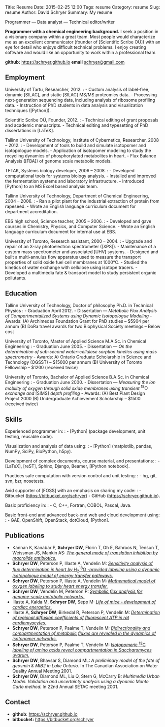 Title: Resume
Date: 2015-02-25 12:00
Tags: resume
Category: resume
Slug: resume
Author: David Schryer
Summary: My resume

Programmer — Data analyst — Technical editor/writer

**Programmer with a chemical engineering background.** I seek a
position in a visionary company within a great team. Most people would
characterize me as an excellent communicator (founder of
[Scientific Scribe OÜ]) with an eye for detail who enjoys difficult
technical problems. I enjoy creating software and would like an
opportunity to work within a professional team.

**github:** <https://schryer.github.io>
**email** <schryer@gmail.com>

## Employment

University of Tartu, Researcher, 2012.
:   -   Custom analysis of label-free, dynamic [SILAC], and static [SILAC] MS/MS proteomics data.
    -   Processing next-generation sequencing data, including analysis of ribosome profiling data.
    -   Instruction of PhD students in data analysis and visualization techniques ([Python]).

Scientific Scribe OÜ, Founder, 2012.
:   -   Technical editing of grant proposals and academic manuscripts.
    -   Technical editing and typesetting of PhD dissertations in [LaTeX].

Tallinn University of Technology, Institute of Cybernetics, Researcher, 2008 – 2012.
:   -   Development of tools to build and simulate isotopomer and isotopologue models.
    -   Application of isotopomer modeling to study the recycling
        dynamics of phosphorylated metabolites in heart.
    -   Flux Balance Analysis ([FBA]) of genome scale metabolic models.

TFTAK, Systems biology developer, 2006 – 2008.
:   -   Developed computational tools for systems biology analysis.
    -   Installed and improved the fermentation systems and laboratory infrastructure.
    -   Introduced [Python] to an MS Excel based analysis team.

Tallinn University of Technology, Department of Chemical Engineering, 2004 – 2006.
:   -   Ran a pilot plant for the industrial extraction of protein from rapeseed.
    -   Wrote an English language curriculum document for department accreditation.

EBS high school, Science teacher, 2005 – 2006.
:   -   Developed and gave courses in Chemistry, Physics, and Computer Science.
    -   Wrote an English language curriculum document for internal use at EBS.

University of Toronto, Research assistant, 2000 – 2004.
:   -   Upgrade and repair of an X-ray photoelectron spectrometer ([XPS]).
    -   Maintenance of a custom mass spectrometer and associated [UHV] systems.
    -   Designed and built a multi-annulus flow apparatus used to measure the
	    transport properties of solid oxide fuel cell membranes at 1000°C.
    -   Studied the kinetics of water exchange with cellulose using isotope tracers.
    -   Developed a multimedia fate & transport model to study persistent organic pollutants.

## Education

Tallinn University of Technology, Doctor of philosophy Ph.D. in Technical Physics
:   -   Graduation April 2012.
    -   Dissertation — *Metabolic Flux Analysis of Compartmentalized
        Systems using Dynamic Isotopologue Modeling*
    -   Awards: (A) Archimedes Foundation Grant for PhD studies – \$5904
        per annum (B) DoRa travel awards for two Biophysical Society
        meetings – Below cost

University of Toronto, Master of Applied Science M.A.Sc. in Chemical Engineering
:   -   Graduation June 2005.
    -   Dissertation — *On the determination of sub-second
        water–cellulose sorption kinetics using mass spectrometry*
    -   Awards: A) Ontario Graduate Scholarship in Science and
        Technology (OGSST) – \$15000 per annum (B) University of Toronto
        Fellowship – \$1200 (received twice)

University of Toronto, Bachelor of Applied Science B.A.Sc. in Chemical Engineering
:   -   Graduation June 2000.
    -   Dissertation — *Measuring the ion mobility of oxygen through
        solid oxide membranes using transient* $^{18}\text{O}$ *exchange and* [SIMS]
        *depth profiling*
    -   Awards: (A) Best Plant Design Project 2000 (B) Undergraduate
        Achievement Scholarship – \$1500 (received twice)

## Skills

Experienced programmer in:
:   -   [Python] (package development, unit testing, reusable code).

Visualization and analysis of data using:
:   -   [Python] (matplotlib, pandas, NumPy, SciPy, BioPython, h5py).

Development of complex documents, course material, and presentations:
:   -   [LaTeX], [reST], Sphinx, Django, Beamer, [IPython notebook].

Practices safe computation with version control and unit testing:
:   -   hg, git, svn, bzr, nosetests.

Avid supporter of [FOSS] with an emphasis on sharing my code:
:   -   Bitbucket (<https://bitbucket.org/schryer>)
	-   GitHub (<https://schryer.github.io>).

Basic proficiency in:
:   -   C, C++, Fortran, COBOL, Pascal, Java.

Basic front-end and advanced back-end web and cloud development using:
:   -   GAE, OpenShift, OpenStack, dotCloud, [Python].

## Publications

-   Kannan K, Kanabar P, **Schryer DW**, Florin T, Oh E, Bahroos N, Tenson T, Weissman JS, Mankin AS:
    [*The general mode of translation inhibition by macrolide antibiotics.*](http://www.pnas.org/content/111/45/15958.abstract)
-   **Schryer DW**, Peterson P, Illaste A, Vendelin M: [*Sensitivity analysis
    of flux determination in heart by* $\text{H}_2^{18}\text{O}$ *-provided labeling
    using a dynamic isotopologue model of energy transfer pathways.*](http://www.ploscompbiol.org/article/info%3Adoi%2F10.1371%2Fjournal.pcbi.1002795)
-   **Schryer DW**, Peterson P, Illaste A, Vendelin M: [*Mathematical model
    of oxygen labeling to study heart energy transfer.*](http://www.sciencedirect.com/science/article/pii/S0006349511021254)
-   **Schryer DW**, Vendelin M, Peterson P: [*Symbolic flux analysis for
    genome-scale metabolic networks.*](http://www.biomedcentral.com/1752-0509/5/81)
-   Illaste A, Kalda M, **Schryer DW**, Sepp M: [*Life of mice - development
    of cardiac energetics.*](http://jp.physoc.org/content/588/23/4617.long) 
-   Illaste A, **Schryer DW**, Birkedal R, Peterson P, Vendelin M:
    [*Determination of regional diffusion coefficients of fluorescent ATP
    in rat cardiomyocytes.*](http://www.sciencedirect.com/science/article/pii/S0006349509059128) 
-   **Schryer DW**, Peterson P, Paalme T, Vendelin M: [*Bidirectionality and
    compartmentation of metabolic fluxes are revealed in the dynamics of
    isotopomer networks.*](http://www.mdpi.com/1422-0067/10/4/1697)
-   **Schryer DW**, Peterson P, Paalme T, Vendelin M: [*Isotopomeric* $^{13}\text{C}$
    *labeling of amino acids reveal compartmentation in Saccharomyces
    uvarum.*](http://www.sciencedirect.com/science/article/pii/S0006349508017529) 
-   **Schryer DW**, Bhavsar S, Diamond ML: *A preliminary model of the fate
    of geosmin & MIB2 in Lake Ontario.* In The Canadian Association on
    Water Quality Annual Meeting 2001.
-   **Schryer DW**, Diamond ML, Liu Q, Stern G, McCarry B: *Multimedia Urban
    Model: Validation and uncertainty analysis using a dynamic Monte
    Carlo method.* In 22nd Annual SETAC meeting 2001.

## Contact

-   **github:** <https://schryer.github.io>
-   **bitbucket:** <https://bitbucket.org/schryer>

